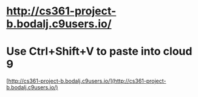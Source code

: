 # http://cs361-project-b.bodalj.c9users.io/

# Use Ctrl+Shift+V to paste into cloud 9

[http://cs361-project-b.bodalj.c9users.io/](http://cs361-project-b.bodalj.c9users.io/)

